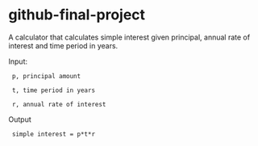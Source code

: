 # github-final-project

A calculator that calculates simple interest given principal, annual rate of interest and time period in years.


Input:
  
     p, principal amount
  
     t, time period in years
     
     r, annual rate of interest

   
Output


     simple interest = p*t*r
